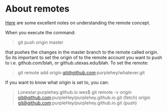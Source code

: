 # About remotes

[Here](https://stackoverflow.com/questions/5617211/what-is-git-remote-add-and-git-push-origin-master) are some excellent notes on understanding the remote concept.

When you execute the command:

> git push origin master

that pushes the changes in the master branch to the remote called origin.  So its important to set the origin of to the remote account you want to push to i.e. github.com/blah, or github.utexas.edu/blah.  To set the remote:

> git remote add origin git@github.com:purplehey/whatever.git

If you want to know what origin is set to, you can:

> Lonestar:purplehey.github.io wes$ git remote -v
> origin  git@github.com:purpleHey/purplehey.github.io.git (fetch)
> origin  git@github.com:purpleHey/purplehey.github.io.git (push)
